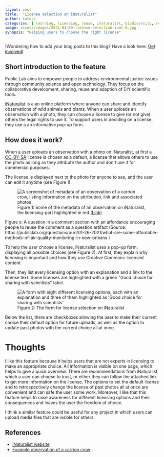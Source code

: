 ```yaml
---
layout: post
title:  "License selection on iNaturalist"
author: katoss 
categories: [ learning, licensing, reuse, inaturalist, biodiversity, reuse ] 
image: assets/images/2021-03-09-license-selection-inat-0.jpg
synopsis: "Helping users to choose the right license"
---
```

<p class="text-muted small">(Wondering how to add your blog posts to this blog? Have a look here: <a href="{{site.baseurl}}/get-involved">Get involved</a>)</p>

## Short introduction to the feature

Public Lab aims to empower people to address environmental justice issues through community science and open technology. They focus on the collaborative development, sharing, reuse and adaption of DIY scientific tools. 

<a href="https://www.inaturalist.org/">iNaturalist</a> is a an online platform where anyone can share and identify observations of wild animals and plants. When a user uploads an observation with a photo, they can choose a license to give (or not give) others the legal rights to use it. To support users in deciding on a license, they use a an informative pop-up form.

## How does it work?

When a user uploads an observation with a photo on iNaturalist, at first a <a href="https://creativecommons.org/licenses/by-nc/2.0/">CC-BY-SA</a> license is chosen as a default, a license that allows others to use the photo as long as they attribute the author and don't use it for commercial purposes.

The license is displayed next to the photo for anyone to see, and the user can edit it anytime (see Figure 1).

<figure class="figure">
  <img src="{{ site.baseurl }}/assets/images/2021-03-09-license-selection-inat-1.jpg" class="figure-img img-fluid border border-secondary" alt="A screenshot of metadata of an observation of a carrion crow, listing information on the attribution, link and associated photos">
  <figcaption class="figure-caption">Figure 1: Some of the metadata of an observation on iNaturalist, the licensing-part highlighted in red
  <a href="https://www.inaturalist.org/photos/112605091">(Link)</a></figcaption>
</figure>
Figure x: A question in a comment section with an affordance encouraging people to reuse the comment as a question artifact (Source: https://publiclab.org/questions/purl/01-26-2021/what-are-some-affordable-methods-of-air-quality-monitoring-in-new-orleans )



To help the user choose a license, iNaturalist uses a pop-up form, displaying all possible choices (see Figure 2). At first, they explain why licensing is important and how they use Creative Commons-licensed content. 

Then, they list every licensing option with an explanation and a link to the license text. Some licenses are highlighted with a green "Good choice for sharing with scientists" label.

<figure class="figure">
  <img src="{{ site.baseurl }}/assets/images/2021-03-09-license-selection-inat-2.jpg" class="figure-img img-fluid border border-secondary" alt="A form with eight different licensing options, each with an explanation and three of them highlighted as 'Good choice for sharing with scientists'">
  <figcaption class="figure-caption">Figure 2: The form for license selection on iNaturalist</figcaption>
</figure>

Below the list, there are checkboxes allowing the user to make their current choice their default option for future uploads, as well as the option to update past photos with the current choice all at once.

# Thoughts

I like this feature because it helps users that are not experts in licensing to make an appropriate choice. All information is visible on one page, which helps to give a quick overview. There are recommendations from iNaturalist, which a user can choose to trust, or either they can follow the attached link to get more information on the license. The options to set the default license and to retrospectively change the license of past photos all at once are convenient and can safe the user some work. Moreover, I like that this feature helps to raise awareness for different licensing options and their consequences and leaves the user the freedom of choice. 

I think a similar feature could be useful for any project in which users can upload media files that are visible for others.

## References

- [iNaturalist website](https://www.inaturalist.org/)
- [Example observation of a carrion crow](https://www.inaturalist.org/photos/112605091)
